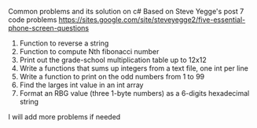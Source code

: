 Common problems and its solution on c# Based on Steve Yegge's post 7 code problems 
https://sites.google.com/site/steveyegge2/five-essential-phone-screen-questions

1. Function to reverse a string
2. Function to compute Nth fibonacci number
3. Print out the grade-school multiplication table up to 12x12
4. Write a functions that sums up integers from a text file, one int per line
5. Write a function to print on the odd numbers from 1 to 99
6. Find the larges int value in an int array
7. Format an RBG value (three 1-byte numbers) as a 6-digits hexadecimal string



I will add more problems if needed
